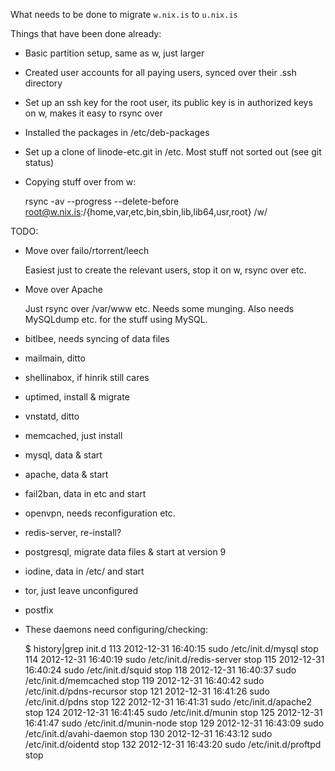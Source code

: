 What needs to be done to migrate `w.nix.is` to `u.nix.is`

Things that have been done already:

 * Basic partition setup, same as w, just larger
 * Created user accounts for all paying users, synced over their .ssh directory
 * Set up an ssh key for the root user, its public key is in authorized keys on w, makes it easy to rsync over
 * Installed the packages in /etc/deb-packages
 * Set up a clone of linode-etc.git in /etc. Most stuff not sorted out (see git status)
 * Copying stuff over from w:

    rsync -av --progress --delete-before root@w.nix.is:/{home,var,etc,bin,sbin,lib,lib64,usr,root} /w/

TODO:

 * Move over failo/rtorrent/leech

   Easiest just to create the relevant users, stop it on w, rsync over etc.

 * Move over Apache

   Just rsync over /var/www etc. Needs some munging. Also needs MySQLdump
   etc. for the stuff using MySQL.

 * bitlbee, needs syncing of data files
 
 * mailmain, ditto
 
 * shellinabox, if hinrik still cares
 
 * uptimed, install & migrate
 
 * vnstatd, ditto
 
 * memcached, just install
 
 * mysql, data & start
 
 * apache, data & start
 
 * fail2ban, data in etc and start
 
 * openvpn, needs reconfiguration etc.
 
 * redis-server, re-install?
 
 * postgresql, migrate data files & start at version 9
 
 * iodine, data in /etc/ and start
 
 * tor, just leave unconfigured
 
 * postfix

 * These daemons need configuring/checking:
    
    $ history|grep init.d
      113  2012-12-31 16:40:15  sudo /etc/init.d/mysql stop
      114  2012-12-31 16:40:19  sudo /etc/init.d/redis-server stop
      115  2012-12-31 16:40:24  sudo /etc/init.d/squid stop
      118  2012-12-31 16:40:37  sudo /etc/init.d/memcached stop
      119  2012-12-31 16:40:42  sudo /etc/init.d/pdns-recursor stop
      121  2012-12-31 16:41:26  sudo /etc/init.d/pdns stop
      122  2012-12-31 16:41:31  sudo /etc/init.d/apache2 stop
      124  2012-12-31 16:41:45  sudo /etc/init.d/munin stop
      125  2012-12-31 16:41:47  sudo /etc/init.d/munin-node stop
      129  2012-12-31 16:43:09  sudo /etc/init.d/avahi-daemon stop
      130  2012-12-31 16:43:12  sudo /etc/init.d/oidentd stop
      132  2012-12-31 16:43:20  sudo /etc/init.d/proftpd stop
